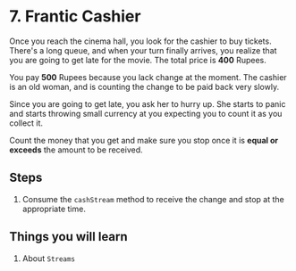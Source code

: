 # 7. Frantic Cashier

Once you reach the cinema hall, you look for the cashier to buy tickets. There's a long queue, and when your turn finally arrives, you realize that you are going to get late for the movie. The total price is **400** Rupees.

You pay **500** Rupees because you lack change at the moment. The cashier is an old woman, and is counting the change to be paid back very slowly.

Since you are going to get late, you ask her to hurry up. She starts to panic and starts throwing small currency at you expecting you to count it as you collect it.

Count the money that you get and make sure you stop once it is **equal or exceeds** the amount to be received.

## Steps

1. Consume the `cashStream` method to receive the change and stop at the appropriate time.

## Things you will learn

1. About `Streams`
